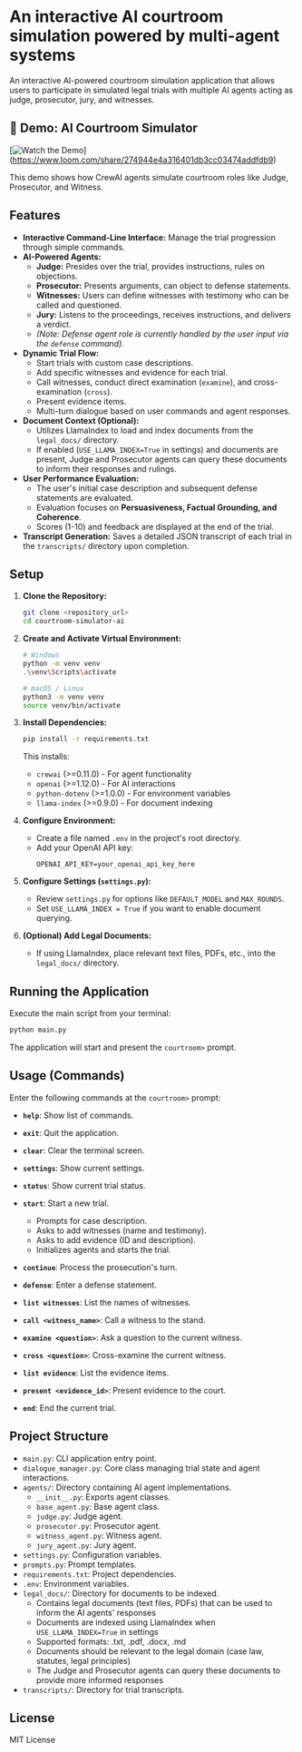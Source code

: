 # An interactive AI courtroom simulation powered by multi-agent systems

An interactive AI-powered courtroom simulation application that allows users to participate in simulated legal trials with multiple AI agents acting as judge, prosecutor, jury, and witnesses.

## 🎥 Demo: AI Courtroom Simulator

[![Watch the Demo](assets/loom-thumbnail.png)] (https://www.loom.com/share/274944e4a316401db3cc03474addfdb9)

This demo shows how CrewAI agents simulate courtroom roles like Judge, Prosecutor, and Witness.

## Features

*   **Interactive Command-Line Interface:** Manage the trial progression through simple commands.
*   **AI-Powered Agents:**
    *   **Judge:** Presides over the trial, provides instructions, rules on objections.
    *   **Prosecutor:** Presents arguments, can object to defense statements.
    *   **Witnesses:** Users can define witnesses with testimony who can be called and questioned.
    *   **Jury:** Listens to the proceedings, receives instructions, and delivers a verdict.
    *   *(Note: Defense agent role is currently handled by the user input via the `defense` command).*
*   **Dynamic Trial Flow:**
    *   Start trials with custom case descriptions.
    *   Add specific witnesses and evidence for each trial.
    *   Call witnesses, conduct direct examination (`examine`), and cross-examination (`cross`).
    *   Present evidence items.
    *   Multi-turn dialogue based on user commands and agent responses.
*   **Document Context (Optional):**
    *   Utilizes LlamaIndex to load and index documents from the `legal_docs/` directory.
    *   If enabled (`USE_LLAMA_INDEX=True` in settings) and documents are present, Judge and Prosecutor agents can query these documents to inform their responses and rulings.
*   **User Performance Evaluation:**
    *   The user's initial case description and subsequent defense statements are evaluated.
    *   Evaluation focuses on **Persuasiveness, Factual Grounding, and Coherence**.
    *   Scores (1-10) and feedback are displayed at the end of the trial.
*   **Transcript Generation:** Saves a detailed JSON transcript of each trial in the `transcripts/` directory upon completion.

## Setup

1.  **Clone the Repository:**
    ```bash
    git clone <repository_url>
    cd courtroom-simulator-ai
    ```

2.  **Create and Activate Virtual Environment:**
    ```bash
    # Windows
    python -m venv venv
    .\venv\Scripts\activate

    # macOS / Linux
    python3 -m venv venv
    source venv/bin/activate
    ```

3.  **Install Dependencies:**
    ```bash
    pip install -r requirements.txt
    ```
    This installs:
    - `crewai` (>=0.11.0) - For agent functionality
    - `openai` (>=1.12.0) - For AI interactions
    - `python-dotenv` (>=1.0.0) - For environment variables
    - `llama-index` (>=0.9.0) - For document indexing

4.  **Configure Environment:**
    *   Create a file named `.env` in the project's root directory.
    *   Add your OpenAI API key:
        ```dotenv
        OPENAI_API_KEY=your_openai_api_key_here
        ```

5.  **Configure Settings (`settings.py`):**
    *   Review `settings.py` for options like `DEFAULT_MODEL` and `MAX_ROUNDS`.
    *   Set `USE_LLAMA_INDEX = True` if you want to enable document querying.

6.  **(Optional) Add Legal Documents:**
    *   If using LlamaIndex, place relevant text files, PDFs, etc., into the `legal_docs/` directory.

## Running the Application

Execute the main script from your terminal:

```bash
python main.py
```

The application will start and present the `courtroom>` prompt.

## Usage (Commands)

Enter the following commands at the `courtroom>` prompt:

*   **`help`**: Show list of commands.
*   **`exit`**: Quit the application.
*   **`clear`**: Clear the terminal screen.
*   **`settings`**: Show current settings.
*   **`status`**: Show current trial status.

*   **`start`**: Start a new trial.
    *   Prompts for case description.
    *   Asks to add witnesses (name and testimony).
    *   Asks to add evidence (ID and description).
    *   Initializes agents and starts the trial.
*   **`continue`**: Process the prosecution's turn.
*   **`defense`**: Enter a defense statement.
*   **`list witnesses`**: List the names of witnesses.
*   **`call <witness_name>`**: Call a witness to the stand.
*   **`examine <question>`**: Ask a question to the current witness.
*   **`cross <question>`**: Cross-examine the current witness.
*   **`list evidence`**: List the evidence items.
*   **`present <evidence_id>`**: Present evidence to the court.
*   **`end`**: End the current trial.

## Project Structure

*   `main.py`: CLI application entry point.
*   `dialogue_manager.py`: Core class managing trial state and agent interactions.
*   `agents/`: Directory containing AI agent implementations.
    *   `__init__.py`: Exports agent classes.
    *   `base_agent.py`: Base agent class.
    *   `judge.py`: Judge agent.
    *   `prosecutor.py`: Prosecutor agent.
    *   `witness_agent.py`: Witness agent.
    *   `jury_agent.py`: Jury agent.
*   `settings.py`: Configuration variables.
*   `prompts.py`: Prompt templates.
*   `requirements.txt`: Project dependencies.
*   `.env`: Environment variables.
*   `legal_docs/`: Directory for documents to be indexed.
    *   Contains legal documents (text files, PDFs) that can be used to inform the AI agents' responses
    *   Documents are indexed using LlamaIndex when `USE_LLAMA_INDEX=True` in settings
    *   Supported formats: .txt, .pdf, .docx, .md
    *   Documents should be relevant to the legal domain (case law, statutes, legal principles)
    *   The Judge and Prosecutor agents can query these documents to provide more informed responses
*   `transcripts/`: Directory for trial transcripts.

## License

MIT License 
